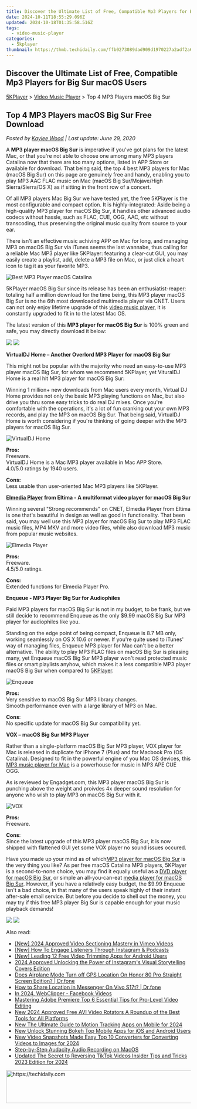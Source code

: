 ```yaml
---
title: Discover the Ultimate List of Free, Compatible Mp3 Players for Big Sur macOS Users
date: 2024-10-11T18:55:29.096Z
updated: 2024-10-18T01:35:58.516Z
tags:
  - video-music-player
categories:
  - 5kplayer
thumbnail: https://thmb.techidaily.com/ffb0273089dad909d1970227a2adf2a6505fbce5d7b047cb362f211ef1496185.jpg
---
```


## Discover the Ultimate List of Free, Compatible Mp3 Players for Big Sur macOS Users

[5KPlayer](https://tools.techidaily.com/5kplayer/products/) \> [Video Music Player](https://tools.techidaily.com/5kplayer/video-music-player/) \> Top 4 MP3 Players macOS Big Sur 

## Top 4 MP3 Players macOS Big Sur Free Download

 _Posted by [Kaylee Wood](https://www.quora.com/profile/Amanda-Hu-21) | Last update: June 29, 2020_

A **MP3 player macOS Big Sur** is imperative if you've got plans for the latest Mac, or that you're not able to choose one among many MP3 players Catalina now that there are too many options, listed in APP Store or available for download. That being said, the top 4 best MP3 players for Mac (macOS Big Sur) on this page are genuinely free and handy, enabling you to play MP3 AAC FLAC music on Mac (macOS Big Sur/Mojave/High Sierra/Sierra/OS X) as if sitting in the front row of a concert.

Of all MP3 players Mac Big Sur we have tested yet, the free 5KPlayer is the most configurable and compact option. It is highly-integrated: Aside being a high-quality MP3 player for macOS Big Sur, it handles other advanced audio codecs without hassle, such as FLAC, CUE, OGG, AAC, etc without transcoding, thus preserving the original music quality from source to your ear.

There isn't an effective music achiving APP on Mac for long, and managing MP3 on macOS Big Sur via iTunes seems the last wannabe, thus calling for a reliable Mac MP3 player like 5KPlayer: featuring a clear-cut GUI, you may easily create a playlist, add, delete a MP3 file on Mac, or just click a heart icon to tag it as your favorite MP3.

![Best MP3 Player macOS Catalina](https://www.5kplayer.com/video-music-player/img/5kplayer-mp3-player-sierra.jpg) 

5KPlayer macOS Big Sur since its release has been an enthusiatist-reaper: totaling half a million download for the time being, this MP3 player macOS Big Sur is no the 6th most downloaded multimedia player via CNET. Users can not only enjoy lifetime upgrade of this [video music player](https://tools.techidaily.com/5kplayer/video-music-player/), it is constantly upgraded to fit in to the latest Mac OS.

The latest version of this **MP3 player for macOS Big Sur** is 100% green and safe, you may directly download it below:

[![](https://www.5kplayer.com/video-music-player/../button/freedownbackmac.png)](https://tools.techidaily.com/5kplayer/products/) [![](https://www.5kplayer.com/video-music-player/../button/freedownwhitewin.png)](https://tools.techidaily.com/5kplayer/products/) 

**VirtualDJ Home – Another Overlord MP3 Player for macOS Big Sur**

This might not be popular with the majority who need an easy-to-use MP3 player macOS Big Sur, for whom we recommend 5KPlayer, yet VituralDJ Home is a real hit MP3 player for macOS Big Sur:

Winning 1 million+ new downloads from Mac users every month, Virtual DJ Home provides not only the basic MP3 playing functions on Mac, but also drive you thru some easy tricks to do real DJ mixes. Once you're comfortable with the operations, it's a lot of fun cranking out your own MP3 records, and play the MP3 on macOS Big Sur. That being said, VirtualDJ Home is worth considering if you're thinking of going deeper with the MP3 players for macOS Big Sur.

![VirtualDJ Home](https://www.5kplayer.com/video-music-player/img/virtualdjhome-mp3-player-mac-os-sierra2.jpg) 

**Pros:**  
 Freeware.  
 VirtualDJ Home is a Mac MP3 player available in Mac APP Store.  
 4.0/5.0 ratings by 1940 users.

**Cons:**  
 Less usable than user-oriented Mac MP3 players like 5KPlayer.

**[Elmedia Player](https://tools.techidaily.com/eltima/products/) from Eltima - A multiformat video player for macOS Big Sur**

Winning several "Strong recommends" on CNET, Elmedia Player from Eltima is one that's beautiful in design as well as good in functionality. That been said, you may well use this MP3 player for macOS Big Sur to play MP3 FLAC music files, MP4 MKV and more video files, while also download MP3 music from popular music websites.

![Elmedia Player](https://www.5kplayer.com/video-music-player/img/elmedia-player-mac.jpg) 

**Pros:**  
 Freeware.  
 4.5/5.0 ratings.

**Cons:**  
 Extended functions for Elmedia Player Pro.

**Enqueue - MP3 Player Big Sur for Audiophiles**

Paid MP3 players for macOS Big Sur is not in my budget, to be frank, but we still decide to recommend Enqueue as the only $9.99 macOS Big Sur MP3 player for audiophiles like you. 

Standing on the edge point of being compact, Enqueue is 8.7 MB only, working seamlessly on OS X 10.6 or newer. If you're quite used to iTunes' way of managing files, Enqueue MP3 player for Mac can't be a better alternative. The ability to play MP3 FLAC files on macOS Big Sur is pleasing many, yet Enqueue macOS Big Sur MP3 player won't read protected music files or smart playlists anyhow, which makes it a less compatible MP3 player macOS Big Sur when compared to [5KPlayer](https://tools.techidaily.com/5kplayer/video-music-player/).

![Enqueue](https://www.5kplayer.com/video-music-player/img/enqueue-mp3-player-macos-sierra.png) 

**Pros:**  
 Very sensitive to macOS Big Sur MP3 library changes.  
 Smooth performance even with a large library of MP3 on Mac.

**Cons**:  
 No specific update for macOS Big Sur compatibility yet.  

**VOX – macOS Big Sur MP3 Player**

Rather than a single-platform macOS Big Sur MP3 player, VOX player for Mac is released in duplicate for iPhone 7 (Plus) and for Macbook Pro (OS Catalina). Designed to fit in the powerful engine of you Mac OS devices, this [MP3 music player for Mac](https://tools.techidaily.com/5kplayer/video-music-player/) is a powerhouse for music in MP3 APE CUE OGG. 

As is reviewed by Engadget.com, this MP3 player macOS Big Sur is punching above the weight and proivdes 4x deeper sound resolution for anyone who wish to play MP3 on macOS Big Sur with it.

![VOX](https://www.5kplayer.com/video-music-player/img/vox-mp3-player-mac-os-sierra2.jpg) 

**Pros:**  
 Freeware.

**Cons**:  
 Since the latest upgrade of this MP3 player macOS Big Sur, it is now shipped with flattened GUI yet some VOX player no sound issues occured.

Have you made up your mind as of which[MP3 player for macOS Big Sur](https://tools.techidaily.com/5kplayer/video-music-player/) is the very thing you like? As per free macOS Catalina MP3 players, 5KPlayer is a second-to-none choice, you may find it equally useful as a [DVD player for macOS Big Sur](https://tools.techidaily.com/5kplayer/video-music-player/), or simple an all-you-can-eat [media player for macOS Big Sur](https://tools.techidaily.com/5kplayer/video-music-player/). However, if you have a relatively easy budget, the $9.99 Enqueue isn't a bad choice, in that many of the users speak highly of their instant after-sale email service. But before you decide to shell out the money, you may try if this free MP3 player Big Sur is capable enough for your music playback demands!

[![](https://www.5kplayer.com/video-music-player/../button/freedownbackmac.png)](https://tools.techidaily.com/5kplayer/products/) [![](https://www.5kplayer.com/video-music-player/../button/freedownwhitewin.png)](https://tools.techidaily.com/5kplayer/products/)

<ins class="adsbygoogle"
     style="display:block"
     data-ad-format="autorelaxed"
     data-ad-client="ca-pub-7571918770474297"
     data-ad-slot="1223367746"></ins>

<ins class="adsbygoogle"
     style="display:block"
     data-ad-client="ca-pub-7571918770474297"
     data-ad-slot="8358498916"
     data-ad-format="auto"
     data-full-width-responsive="true"></ins>

<span class="atpl-alsoreadstyle">Also read:</span>
<div><ul>
<li><a href="https://vimeo-videos.techidaily.com/new-2024-approved-video-sectioning-mastery-in-vimeo-videos/"><u>[New] 2024 Approved Video Sectioning Mastery in Vimeo Videos</u></a></li>
<li><a href="https://fox-hovers.techidaily.com/new-how-to-engage-listeners-through-instagram-and-podcasts/"><u>[New] How To Engage Listeners Through Instagram & Podcasts</u></a></li>
<li><a href="https://fox-blue.techidaily.com/new-leading-12-free-video-trimming-apps-for-android-users/"><u>[New] Leading 12 Free Video Trimming Apps for Android Users</u></a></li>
<li><a href="https://instagram-videos.techidaily.com/2024-approved-unlocking-the-power-of-instagrams-visual-storytelling-covers-edition/"><u>2024 Approved Unlocking the Power of Instagram's Visual Storytelling Covers Edition</u></a></li>
<li><a href="https://fake-location.techidaily.com/does-airplane-mode-turn-off-gps-location-on-honor-80-pro-straight-screen-edition-drfone-by-drfone-virtual-android/"><u>Does Airplane Mode Turn off GPS Location On Honor 80 Pro Straight Screen Edition? | Dr.fone</u></a></li>
<li><a href="https://fake-location.techidaily.com/how-to-share-location-in-messenger-on-vivo-s17t-drfone-by-drfone-virtual-android/"><u>How to Share Location in Messenger On Vivo S17t? | Dr.fone</u></a></li>
<li><a href="https://facebook-video-recording.techidaily.com/in-2024-webclipper-facebook-videos/"><u>In 2024, WebClipper - Facebook Videos</u></a></li>
<li><a href="https://video-ai-editor.techidaily.com/mastering-adobe-premiere-top-6-essential-tips-for-pro-level-video-editing/"><u>Mastering Adobe Premiere Top 6 Essential Tips for Pro-Level Video Editing</u></a></li>
<li><a href="https://video-ai-editor.techidaily.com/new-2024-approved-free-avi-video-rotators-a-roundup-of-the-best-tools-for-all-platforms/"><u>New 2024 Approved Free AVI Video Rotators A Roundup of the Best Tools for All Platforms</u></a></li>
<li><a href="https://video-ai-editor.techidaily.com/new-the-ultimate-guide-to-motion-tracking-apps-on-mobile-for-2024/"><u>New The Ultimate Guide to Motion Tracking Apps on Mobile for 2024</u></a></li>
<li><a href="https://video-ai-editor.techidaily.com/new-unlock-stunning-bokeh-top-mobile-apps-for-ios-and-android-users/"><u>New Unlock Stunning Bokeh Top Mobile Apps for iOS and Android Users</u></a></li>
<li><a href="https://video-ai-editor.techidaily.com/new-video-snapshots-made-easy-top-10-converters-for-converting-videos-to-images-for-2024/"><u>New Video Snapshots Made Easy Top 10 Converters for Converting Videos to Images for 2024</u></a></li>
<li><a href="https://screen-recording.techidaily.com/step-by-step-audacity-audio-recording-on-macos/"><u>Step-by-Step Audacity Audio Recording on MacOS</u></a></li>
<li><a href="https://video-ai-editor.techidaily.com/updated-the-secret-to-reversing-tiktok-videos-insider-tips-and-tricks-2023-edition-for-2024/"><u>Updated The Secret to Reversing TikTok Videos Insider Tips and Tricks 2023 Edition for 2024</u></a></li>
</ul></div>

<!-- affiliate ads begin -->
<a href="https://appsumo.8odi.net/c/5597632/2144285/7443" target="_top" id="2144285">
  <img src="//a.impactradius-go.com/display-ad/7443-2144285" border="0" alt="https://techidaily.com" width="728" height="90"/>
</a>
<img height="0" width="0" src="https://appsumo.8odi.net/i/5597632/2144285/7443" style="position:absolute;visibility:hidden;" border="0" />
<!-- affiliate ads end -->


